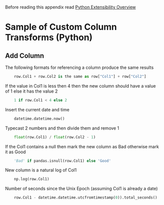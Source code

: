 Before reading this appendix read [Python Extensibility Overview](../DataPrep_PythonExtensibilityOverview.md)
# Sample of Custom Column Transforms (Python) #



## Add Column ##

The following formats for referencing a column produce the same results
```python
    row.Col1 + row.Col2 is the same as row["Col1"] + row["Col2"]
```
If the value in Col1 is less then 4 then the new column should have a value of 1 else it has the value 2

```python
    1 if row.Col1 < 4 else 2
```

Insert the current date and time

```python
    datetime.datetime.now()
```

Typecast 2 numbers and then divide them and remove 1
```python
    float(row.Col1) / float(row.Col2 - 1)
```

If the Col1 contains a null then mark the new column as Bad otherwise mark it as Good

```python
    'Bad' if pandas.isnull(row.Col1) else 'Good'
```
New column is a natural log of Col1
```python
    np.log(row.Col1)
```
Number of seconds since the Unix Epoch (assuming Col1 is already a date)
```python
    row.Col1 - datetime.datetime.utcfromtimestamp(0)).total_seconds()
```





